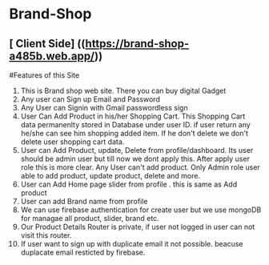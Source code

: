 # Brand-Shop


## [ Client Side] ((https://brand-shop-a485b.web.app/))

#Features of this Site 
1. This is Brand shop web site. There  you can buy digital Gadget
2. Any user can Sign up Email and Password
3. Any User can Signin with Gmail passwordless sign
4. User Can Add Product in his/her Shopping Cart. This Shopping Cart data permanenlty stored in Database under user ID. if user return any he/she can see him shopping added item. If he don't delete we don't delete user shopping cart data.
5. User can Add Product, update, Delete from profile/dashboard. Its user should be admin user but till now we dont apply this. After apply user role this is more clear. Any User can't add product. Only Admin role user able to add product, update product, delete and more.
6. User can Add Home page slider from profile . this is same as Add product
7. User can add Brand name from profile
8. We can use firebase authentication for create user but we use mongoDB for managae all product, slider, brand etc.
9. Our Product Details Router is private, if user not logged in user can not visit this router.
10. If user want to  sign up with duplicate email it not possible. beacuse duplacate email resticted by firebase. 


